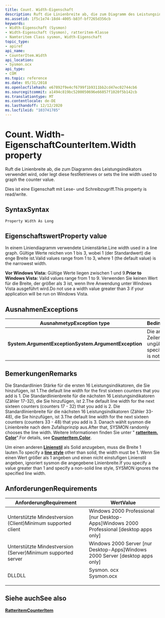 ```yaml
---
title: Count. Width-Eigenschaft
description: Ruft die Linienbreite ab, die zum Diagramm des Leistungsindikators verwendet wird, oder legt diese fest
ms.assetid: 1f5c1e74-18d4-4005-b83f-bf7265d356cb
keywords:
- Width-Eigenschaft (Sysmon)
- Width-Eigenschaft (Sysmon), ratteritem-Klasse
- Namteritem Class sysmon, Width-Eigenschaft
topic_type:
- apiref
api_name:
- CounterItem.Width
api_location:
- Sysmon.ocx
api_type:
- COM
ms.topic: reference
ms.date: 05/31/2018
ms.openlocfilehash: e67892f9e4cf6799f1b9311bb2cd47ec02744cb6
ms.sourcegitcommit: a1494c819bc5200050696e66057f1020f5b142cb
ms.translationtype: MT
ms.contentlocale: de-DE
ms.lasthandoff: 12/12/2020
ms.locfileid: "103741785"
---
```

# <a name="counteritemwidth-property"></a><span data-ttu-id="61bc5-106">Count. Width-Eigenschaft</span><span class="sxs-lookup"><span data-stu-id="61bc5-106">CounterItem.Width property</span></span>

<span data-ttu-id="61bc5-107">Ruft die Linienbreite ab, die zum Diagramm des Leistungsindikators verwendet wird, oder legt diese fest</span><span class="sxs-lookup"><span data-stu-id="61bc5-107">Retrieves or sets the line width used to graph the counter value.</span></span>

<span data-ttu-id="61bc5-108">Dies ist eine Eigenschaft mit Lese- und Schreibzugriff.</span><span class="sxs-lookup"><span data-stu-id="61bc5-108">This property is read/write.</span></span>

## <a name="syntax"></a><span data-ttu-id="61bc5-109">Syntax</span><span class="sxs-lookup"><span data-stu-id="61bc5-109">Syntax</span></span>


```VB
Property Width As Long
```



## <a name="property-value"></a><span data-ttu-id="61bc5-110">Eigenschaftswert</span><span class="sxs-lookup"><span data-stu-id="61bc5-110">Property value</span></span>

<span data-ttu-id="61bc5-111">In einem Liniendiagramm verwendete Linienstärke.</span><span class="sxs-lookup"><span data-stu-id="61bc5-111">Line width used in a line graph.</span></span> <span data-ttu-id="61bc5-112">Gültige Werte reichen von 1 bis 3, wobei 1 (der Standardwert) die enge Breite ist.</span><span class="sxs-lookup"><span data-stu-id="61bc5-112">Valid values range from 1 to 3, where 1 (the default value) is the narrowest width.</span></span>

<span data-ttu-id="61bc5-113">**Vor Windows Vista:** Gültige Werte liegen zwischen 1 und 9.</span><span class="sxs-lookup"><span data-stu-id="61bc5-113">**Prior to Windows Vista:** Valid values range from 1 to 9.</span></span> <span data-ttu-id="61bc5-114">Verwenden Sie keinen Wert für die Breite, der größer als 3 ist, wenn Ihre Anwendung unter Windows Vista ausgeführt wird.</span><span class="sxs-lookup"><span data-stu-id="61bc5-114">Do not use a width value greater than 3 if your application will be run on Windows Vista.</span></span>

## <a name="exceptions"></a><span data-ttu-id="61bc5-115">Ausnahmen</span><span class="sxs-lookup"><span data-stu-id="61bc5-115">Exceptions</span></span>



| <span data-ttu-id="61bc5-116">Ausnahmetyp</span><span class="sxs-lookup"><span data-stu-id="61bc5-116">Exception type</span></span>               | <span data-ttu-id="61bc5-117">Bedingung</span><span class="sxs-lookup"><span data-stu-id="61bc5-117">Condition</span></span>                              |
|------------------------------|----------------------------------------|
| <span data-ttu-id="61bc5-118">**System.ArgumentException**</span><span class="sxs-lookup"><span data-stu-id="61bc5-118">**System.ArgumentException**</span></span> | <span data-ttu-id="61bc5-119">Die angegebene Zeilenbreite ist ungültig.</span><span class="sxs-lookup"><span data-stu-id="61bc5-119">The specified line width is not valid.</span></span> |



 

## <a name="remarks"></a><span data-ttu-id="61bc5-120">Bemerkungen</span><span class="sxs-lookup"><span data-stu-id="61bc5-120">Remarks</span></span>

<span data-ttu-id="61bc5-121">Die Standardlinien Stärke für die ersten 16 Leistungsindikatoren, die Sie hinzufügen, ist 1.</span><span class="sxs-lookup"><span data-stu-id="61bc5-121">The default line width for the first sixteen counters that you add is 1.</span></span> <span data-ttu-id="61bc5-122">Die Standardlinienbreite für die nächsten 16 Leistungsindikatoren (Zähler 17-32), die Sie hinzufügen, ist 2.</span><span class="sxs-lookup"><span data-stu-id="61bc5-122">The default line width for the next sixteen counters (counters 17 - 32) that you add is 2.</span></span> <span data-ttu-id="61bc5-123">Die Standardlinienbreite für die nächsten 16 Leistungsindikatoren (Zähler 33-48), die Sie hinzufügen, ist 3.</span><span class="sxs-lookup"><span data-stu-id="61bc5-123">The default line width for the next sixteen counters (counters 33 - 48) that you add is 3.</span></span> <span data-ttu-id="61bc5-124">Danach wählt sysmon die Linienbreite nach dem Zufallsprinzip aus.</span><span class="sxs-lookup"><span data-stu-id="61bc5-124">After that, SYSMON randomly chooses the line width.</span></span> <span data-ttu-id="61bc5-125">Weitere Informationen finden Sie unter " [**ratteritem. Color**](counteritem-color.md)".</span><span class="sxs-lookup"><span data-stu-id="61bc5-125">For details, see [**CounterItem.Color**](counteritem-color.md).</span></span>

<span data-ttu-id="61bc5-126">Um einen anderen [**Linienstil**](counteritem-linestyle.md) als Solid anzugeben, muss die Breite 1 lauten.</span><span class="sxs-lookup"><span data-stu-id="61bc5-126">To specify a [**line style**](counteritem-linestyle.md) other than solid, the width must be 1.</span></span> <span data-ttu-id="61bc5-127">Wenn Sie einen Wert größer als 1 angeben und einen nicht einstufigen Linienstil angeben, ignoriert sysmon die angegebene Linienbreite.</span><span class="sxs-lookup"><span data-stu-id="61bc5-127">If you specify a value greater than 1 and specify a non-solid line style, SYSMON ignores the specified line width.</span></span>

## <a name="requirements"></a><span data-ttu-id="61bc5-128">Anforderungen</span><span class="sxs-lookup"><span data-stu-id="61bc5-128">Requirements</span></span>



| <span data-ttu-id="61bc5-129">Anforderung</span><span class="sxs-lookup"><span data-stu-id="61bc5-129">Requirement</span></span> | <span data-ttu-id="61bc5-130">Wert</span><span class="sxs-lookup"><span data-stu-id="61bc5-130">Value</span></span> |
|-------------------------------------|---------------------------------------------------------------------------------------|
| <span data-ttu-id="61bc5-131">Unterstützte Mindestversion (Client)</span><span class="sxs-lookup"><span data-stu-id="61bc5-131">Minimum supported client</span></span><br/> | <span data-ttu-id="61bc5-132">Windows 2000 Professional \[nur Desktop-Apps\]</span><span class="sxs-lookup"><span data-stu-id="61bc5-132">Windows 2000 Professional \[desktop apps only\]</span></span><br/>                            |
| <span data-ttu-id="61bc5-133">Unterstützte Mindestversion (Server)</span><span class="sxs-lookup"><span data-stu-id="61bc5-133">Minimum supported server</span></span><br/> | <span data-ttu-id="61bc5-134">Windows 2000 Server \[nur Desktop-Apps\]</span><span class="sxs-lookup"><span data-stu-id="61bc5-134">Windows 2000 Server \[desktop apps only\]</span></span><br/>                                  |
| <span data-ttu-id="61bc5-135">DLL</span><span class="sxs-lookup"><span data-stu-id="61bc5-135">DLL</span></span><br/>                      | <dl> <span data-ttu-id="61bc5-136"><dt>Sysmon. ocx</dt></span><span class="sxs-lookup"><span data-stu-id="61bc5-136"><dt>Sysmon.ocx</dt></span></span> </dl> |



## <a name="see-also"></a><span data-ttu-id="61bc5-137">Siehe auch</span><span class="sxs-lookup"><span data-stu-id="61bc5-137">See also</span></span>

<dl> <dt>

[<span data-ttu-id="61bc5-138">**Ratteritem**</span><span class="sxs-lookup"><span data-stu-id="61bc5-138">**CounterItem**</span></span>](counteritem.md)
</dt> </dl>

 

 






